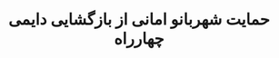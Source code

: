 --- 
case: 4rah 
title: حمایت شهربانو امانی از بازگشایی دایمی چهارراه 
startDate: "1397,09,07" 
endDate: "1397,09,07" 
tag: شهرداری 
media: /assets/cases/4rah/shahrbanuamini.jpg 
mediaCredit: عکس محمد قدم علی 
mediaCreditUrl:  
mediaCaption: لینک خبر 
mediaCaptionUrl: https://www.ilna.news/fa/tiny/news-696054 
text: "شهربانو امانی (عضو کمیسیون حمل و نقل و ترافیک شورای شهر تهران) با اشاره به بازگشایی مسیر عابر پیاده در تقاطع ولیعصر (عج) گفت: باید خیابان‌ها را از خودروها پس بگیریم و خیابان‌ها باید در اختیار دوچرخه‌سواری و پیاده‌مداری قرار گیرند."
---